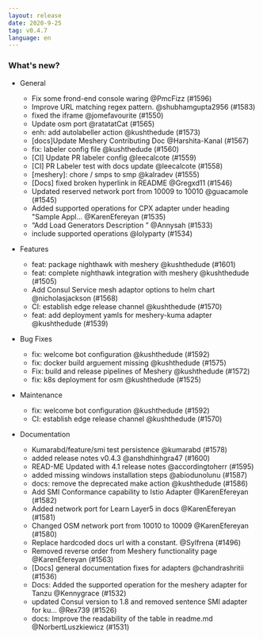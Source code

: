 ```yaml
---
layout: release
date: 2020-9-25
tag: v0.4.7
language: en
---
```


### What's new?

- General

  - Fix some frond-end console waring @PmcFizz (#1596)
  - Improve URL matching regex pattern. @shubhamgupta2956 (#1583)
  - fixed the iframe @jomefavourite (#1550)
  - Update osm port @ratatatCat (#1565)
  - enh: add autolabeller action @kushthedude (#1573)
  - [docs]Update Meshery Contributing Doc @Harshita-Kanal (#1567)
  - fix: labeler config file @kushthedude (#1560)
  - [CI] Update PR labeler config @leecalcote (#1559)
  - [CI] PR Labeler test with docs update @leecalcote (#1558)
  - [meshery]: chore / smps to smp @kalradev (#1555)
  - [Docs] fixed broken hyperlink in README @Gregxd11 (#1546)
  - Updated reserved network port from 10009 to 10010 @guacamole (#1545)
  - Added supported operations for CPX adapter under heading "Sample Appl… @KarenEfereyan (#1535)
  - “Add Load Generators Description ” @Annysah (#1533)
  - include supported operations @lolyparty (#1534)

- Features

  - feat: package nighthawk with meshery @kushthedude (#1601)
  - feat: complete nighthawk integration with meshery @kushthedude (#1505)
  - Add Consul Service mesh adaptor options to helm chart @nicholasjackson (#1568)
  - CI: establish edge release channel @kushthedude (#1570)
  - feat: add deployment yamls for meshery-kuma adapter @kushthedude (#1539)

- Bug Fixes

  - fix: welcome bot configuration @kushthedude (#1592)
  - fix: docker build arguement missing @kushthedude (#1575)
  - Fix: build and release pipelines of Meshery @kushthedude (#1572)
  - fix: k8s deployment for osm @kushthedude (#1525)

- Maintenance

  - fix: welcome bot configuration @kushthedude (#1592)
  - CI: establish edge release channel @kushthedude (#1570)

- Documentation

  - Kumarabd/feature/smi test persistence @kumarabd (#1578)
  - added release notes v0.4.3 @anshdhinhgra47 (#1600)
  - READ-ME Updated with 4.1 release notes @accordingtoherr (#1595)
  - added missing windows installation steps @abiodunolunu (#1587)
  - docs: remove the deprecated make action @kushthedude (#1586)
  - Add SMI Conformance capability to Istio Adapter @KarenEfereyan (#1582)
  - Added network port for Learn Layer5 in docs @KarenEfereyan (#1581)
  - Changed OSM network port from 10010 to 10009 @KarenEfereyan (#1580)
  - Replace hardcoded docs url with a constant. @Sylfrena (#1496)
  - Removed reverse order from Meshery functionality page @KarenEfereyan (#1563)
  - [Docs] general documentation fixes for adapters @chandrashritii (#1536)
  - Docs: Added the supported operation for the meshery adapter for Tanzu @Kennygrace (#1532)
  - updated Consul version to 1.8 and removed sentence SMI adapter for ku… @Rex739 (#1526)
  - docs: Improve the readability of the table in readme.md @NorbertLuszkiewicz (#1531)


